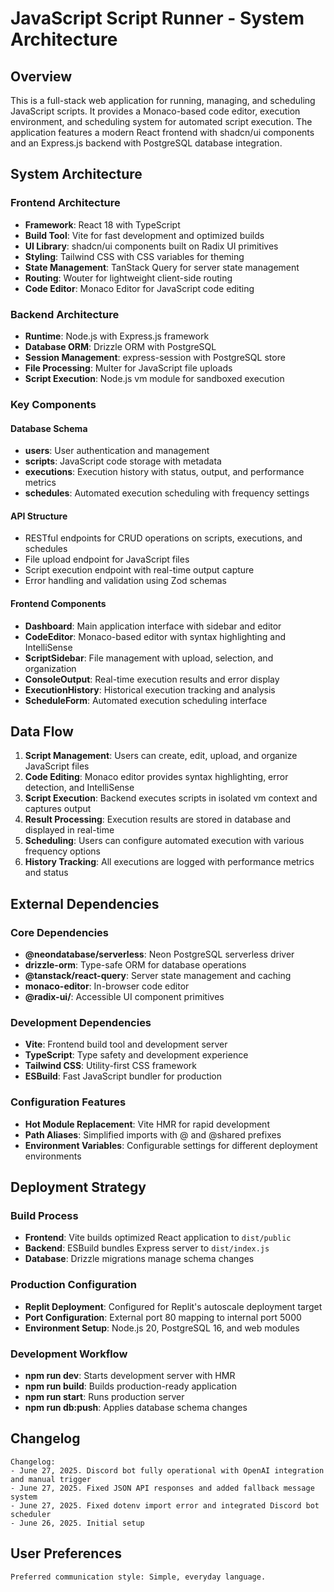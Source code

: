 # JavaScript Script Runner - System Architecture

## Overview

This is a full-stack web application for running, managing, and scheduling JavaScript scripts. It provides a Monaco-based code editor, execution environment, and scheduling system for automated script execution. The application features a modern React frontend with shadcn/ui components and an Express.js backend with PostgreSQL database integration.

## System Architecture

### Frontend Architecture
- **Framework**: React 18 with TypeScript
- **Build Tool**: Vite for fast development and optimized builds
- **UI Library**: shadcn/ui components built on Radix UI primitives
- **Styling**: Tailwind CSS with CSS variables for theming
- **State Management**: TanStack Query for server state management
- **Routing**: Wouter for lightweight client-side routing
- **Code Editor**: Monaco Editor for JavaScript code editing

### Backend Architecture
- **Runtime**: Node.js with Express.js framework
- **Database ORM**: Drizzle ORM with PostgreSQL
- **Session Management**: express-session with PostgreSQL store
- **File Processing**: Multer for JavaScript file uploads
- **Script Execution**: Node.js vm module for sandboxed execution

### Key Components

#### Database Schema
- **users**: User authentication and management
- **scripts**: JavaScript code storage with metadata
- **executions**: Execution history with status, output, and performance metrics
- **schedules**: Automated execution scheduling with frequency settings

#### API Structure
- RESTful endpoints for CRUD operations on scripts, executions, and schedules
- File upload endpoint for JavaScript files
- Script execution endpoint with real-time output capture
- Error handling and validation using Zod schemas

#### Frontend Components
- **Dashboard**: Main application interface with sidebar and editor
- **CodeEditor**: Monaco-based editor with syntax highlighting and IntelliSense
- **ScriptSidebar**: File management with upload, selection, and organization
- **ConsoleOutput**: Real-time execution results and error display
- **ExecutionHistory**: Historical execution tracking and analysis
- **ScheduleForm**: Automated execution scheduling interface

## Data Flow

1. **Script Management**: Users can create, edit, upload, and organize JavaScript files
2. **Code Editing**: Monaco editor provides syntax highlighting, error detection, and IntelliSense
3. **Script Execution**: Backend executes scripts in isolated vm context and captures output
4. **Result Processing**: Execution results are stored in database and displayed in real-time
5. **Scheduling**: Users can configure automated execution with various frequency options
6. **History Tracking**: All executions are logged with performance metrics and status

## External Dependencies

### Core Dependencies
- **@neondatabase/serverless**: Neon PostgreSQL serverless driver
- **drizzle-orm**: Type-safe ORM for database operations
- **@tanstack/react-query**: Server state management and caching
- **monaco-editor**: In-browser code editor
- **@radix-ui/**: Accessible UI component primitives

### Development Dependencies
- **Vite**: Frontend build tool and development server
- **TypeScript**: Type safety and development experience
- **Tailwind CSS**: Utility-first CSS framework
- **ESBuild**: Fast JavaScript bundler for production

### Configuration Features
- **Hot Module Replacement**: Vite HMR for rapid development
- **Path Aliases**: Simplified imports with @ and @shared prefixes
- **Environment Variables**: Configurable settings for different deployment environments

## Deployment Strategy

### Build Process
- **Frontend**: Vite builds optimized React application to `dist/public`
- **Backend**: ESBuild bundles Express server to `dist/index.js`
- **Database**: Drizzle migrations manage schema changes

### Production Configuration
- **Replit Deployment**: Configured for Replit's autoscale deployment target
- **Port Configuration**: External port 80 mapping to internal port 5000
- **Environment Setup**: Node.js 20, PostgreSQL 16, and web modules

### Development Workflow
- **npm run dev**: Starts development server with HMR
- **npm run build**: Builds production-ready application
- **npm run start**: Runs production server
- **npm run db:push**: Applies database schema changes

## Changelog

```
Changelog:
- June 27, 2025. Discord bot fully operational with OpenAI integration and manual trigger
- June 27, 2025. Fixed JSON API responses and added fallback message system
- June 27, 2025. Fixed dotenv import error and integrated Discord bot scheduler
- June 26, 2025. Initial setup
```

## User Preferences

```
Preferred communication style: Simple, everyday language.
```